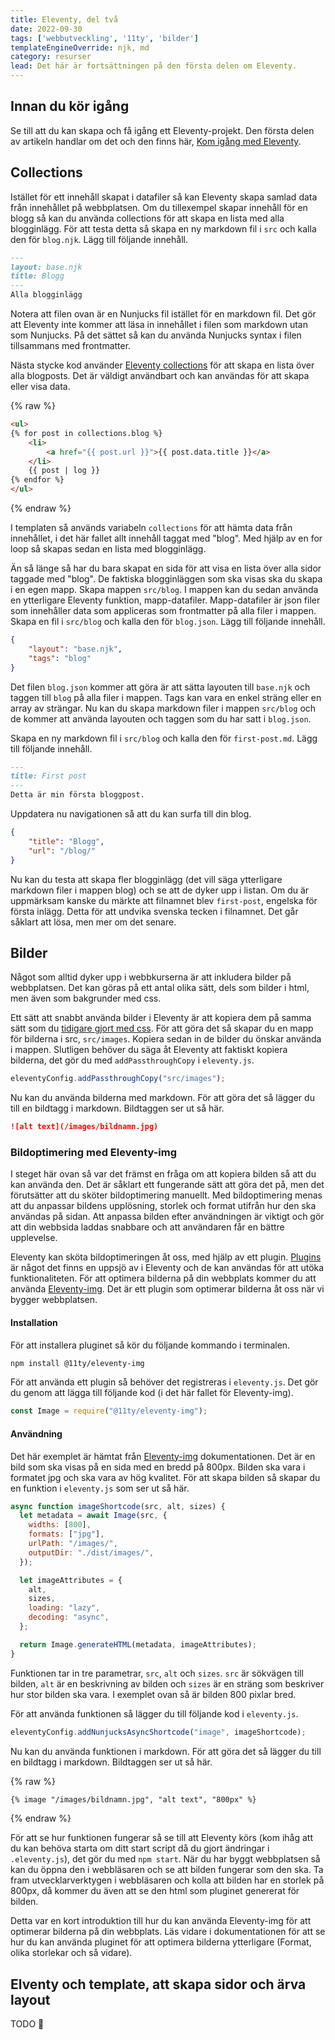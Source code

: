 ```yaml
---
title: Eleventy, del två
date: 2022-09-30
tags: ['webbutveckling', '11ty', 'bilder']
templateEngineOverride: njk, md
category: resurser
lead: Det här är fortsättningen på den första delen om Eleventy.
---
```


## Innan du kör igång

Se till att du kan skapa och få igång ett Eleventy-projekt. Den första delen av artikeln handlar om det och den finns här, [Kom igång med Eleventy](/posts/kom-igang-med-eleventy/).

## Collections

Istället för ett innehåll skapat i datafiler så kan Eleventy skapa samlad data från innehållet på webbplatsen. Om du tillexempel skapar innehåll för en blogg så kan du använda collections för att skapa en lista med alla blogginlägg. För att testa detta så skapa en ny markdown fil i `src` och kalla den för `blog.njk`. Lägg till följande innehåll.

```markdown
---
layout: base.njk
title: Blogg
---
Alla blogginlägg
```

Notera att filen ovan är en Nunjucks fil istället för en markdown fil. Det gör att Eleventy inte kommer att läsa in innehållet i filen som markdown utan som Nunjucks. På det sättet så kan du använda Nunjucks syntax i filen tillsammans med frontmatter.

Nästa stycke kod använder [Eleventy collections](https://www.11ty.dev/docs/collections/) för att skapa en lista över alla blogposts. Det är väldigt användbart och kan användas för att skapa eller visa data.

{% raw %}
```html
<ul>
{% for post in collections.blog %}
    <li>
        <a href="{{ post.url }}">{{ post.data.title }}</a>
    </li>
    {{ post | log }}
{% endfor %}
</ul>
```
{% endraw %}

I templaten så används variabeln `collections` för att hämta data från innehållet, i det här fallet allt innehåll taggat med "blog". Med hjälp av en for loop så skapas sedan en lista med blogginlägg.

Än så länge så har du bara skapat en sida för att visa en lista över alla sidor taggade med "blog". De faktiska blogginläggen som ska visas ska du skapa i en egen mapp. Skapa mappen `src/blog`. I mappen kan du sedan använda en ytterligare Eleventy funktion, mapp-datafiler. Mapp-datafiler är json filer som innehåller data som appliceras som frontmatter på alla filer i mappen. Skapa en fil i `src/blog` och kalla den för `blog.json`. Lägg till följande innehåll.

```json
{
    "layout": "base.njk",
    "tags": "blog"
}
```

Det filen `blog.json` kommer att göra är att sätta layouten till `base.njk` och taggen till `blog` på alla filer i mappen. Tags kan vara en enkel sträng eller en array av strängar. Nu kan du skapa markdown filer i mappen `src/blog` och de kommer att använda layouten och taggen som du har satt i `blog.json`.

Skapa en ny markdown fil i `src/blog` och kalla den för `first-post.md`. Lägg till följande innehåll.

```markdown
---
title: First post
---
Detta är min första bloggpost.
``` 

Uppdatera nu navigationen så att du kan surfa till din blog.

```json
{
    "title": "Blogg",
    "url": "/blog/"
}
```

Nu kan du testa att skapa fler blogginlägg (det vill säga ytterligare markdown filer i mappen blog) och se att de dyker upp i listan. Om du är uppmärksam kanske du märkte att filnamnet blev `first-post`, engelska för första inlägg. Detta för att undvika svenska tecken i filnamnet. Det går såklart att lösa, men mer om det senare.

## Bilder

Något som alltid dyker upp i webbkurserna är att inkludera bilder på webbplatsen. Det kan göras på ett antal olika sätt, dels som bilder i html, men även som bakgrunder med css.

Ett sätt att snabbt använda bilder i Eleventy är att kopiera dem på samma sätt som du [tidigare gjort med css](/posts/kom-igang-med-eleventy/#css). För att göra det så skapar du en mapp för bilderna i src, ```src/images```. Kopiera sedan in de bilder du önskar använda i mappen.
Slutligen behöver du säga åt Eleventy att faktiskt kopiera bilderna, det gör du med ```addPassthroughCopy``` i ```eleventy.js```.

```javascript
eleventyConfig.addPassthroughCopy("src/images");
```

Nu kan du använda bilderna med markdown. För att göra det så lägger du till en bildtagg i markdown. Bildtaggen ser ut så här.

```markdown
![alt text](/images/bildnamn.jpg)
```

### Bildoptimering med Eleventy-img

I steget här ovan så var det främst en fråga om att kopiera bilden så att du kan använda den. Det är såklart ett fungerande sätt att göra det på, men det förutsätter att du sköter bildoptimering manuellt. Med bildoptimering menas att du anpassar bildens upplösning, storlek och format utifrån hur den ska användas på sidan. Att anpassa bilden efter användningen är viktigt och gör att din webbsida laddas snabbare och att användaren får en bättre upplevelse.

Eleventy kan sköta bildoptimeringen åt oss, med hjälp av ett plugin. [Plugins](https://www.npmjs.com/search?q=eleventy-plugin) är något det finns en uppsjö av i Eleventy och de kan användas för att utöka funktionaliteten. För att optimera bilderna på din webbplats kommer du att använda [Eleventy-img](https://www.11ty.dev/docs/plugins/image/). Det är ett plugin som optimerar bilderna åt oss när vi bygger webbplatsen. 

#### Installation

För att installera pluginet så kör du följande kommando i terminalen.

```bash
npm install @11ty/eleventy-img
```

För att använda ett plugin så behöver det registreras i ```eleventy.js```. Det gör du genom att lägga till följande kod (i det här fallet för Eleventy-img).

```javascript
const Image = require("@11ty/eleventy-img");
```

#### Användning

Det här exemplet är hämtat från [Eleventy-img](https://www.11ty.dev/docs/plugins/image/) dokumentationen. Det är en bild som ska visas på en sida med en bredd på 800px. Bilden ska vara i formatet jpg och ska vara av hög kvalitet. För att skapa bilden så skapar du en funktion i ```eleventy.js``` som ser ut så här.

```javascript
async function imageShortcode(src, alt, sizes) {
  let metadata = await Image(src, {
    widths: [800],
    formats: ["jpg"],
    urlPath: "/images/",
    outputDir: "./dist/images/",
  });

  let imageAttributes = {
    alt,
    sizes,
    loading: "lazy",
    decoding: "async",
  };

  return Image.generateHTML(metadata, imageAttributes);
}
```

Funktionen tar in tre parametrar, ```src```, ```alt``` och ```sizes```. ```src``` är sökvägen till bilden, ```alt``` är en beskrivning av bilden och ```sizes``` är en sträng som beskriver hur stor bilden ska vara. I exemplet ovan så är bilden 800 pixlar bred.

För att använda funktionen så lägger du till följande kod i ```eleventy.js```.

```javascript
eleventyConfig.addNunjucksAsyncShortcode("image", imageShortcode);
```

Nu kan du använda funktionen i markdown. För att göra det så lägger du till en bildtagg i markdown. Bildtaggen ser ut så här.

{% raw %}
```markdown
{% image "/images/bildnamn.jpg", "alt text", "800px" %}
```
{% endraw %}

För att se hur funktionen fungerar så se till att Eleventy körs (kom ihåg att du kan behöva starta om ditt start script då du gjort ändringar i ```.eleventy.js```), det gör du med ```npm start```. När du har byggt webbplatsen så kan du öppna den i webbläsaren och se att bilden fungerar som den ska. Ta fram utvecklarverktygen i webbläsaren och kolla att bilden har en storlek på 800px, då kommer du även att se den html som pluginet genererat för bilden.

Detta var en kort introduktion till hur du kan använda Eleventy-img för att optimerar bilderna på din webbplats. Läs vidare i dokumentationen för att se hur du kan använda pluginet för att optimera bilderna ytterligare (Format, olika storlekar och så vidare).

## Elventy och template, att skapa sidor och ärva layout

TODO 🙂